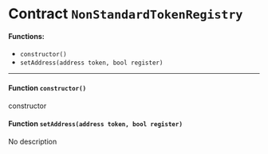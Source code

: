 # Contract `NonStandardTokenRegistry`



#### Functions:
- `constructor()`
- `setAddress(address token, bool register)`


---

#### Function `constructor()`
constructor
#### Function `setAddress(address token, bool register)`
No description



